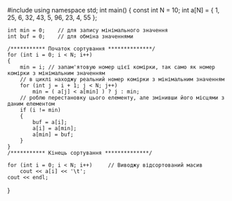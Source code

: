 #include <iostream>
using namespace std;
int main()
{
	const int N = 10;
	int a[N] = { 1, 25, 6, 32, 43, 5, 96, 23, 4, 55 };
	
	int min = 0;	// для запису мінімального значення
	int buf = 0;	// для обміна значеннями

	/*********** Початок сортування **************/
	for (int i = 0; i < N; i++)
	{
		min = i; // запам'ятовую номер цієї комірки, так само як номер комірки з мінімальним значенням
		// в циклі находжу реальний номер комірки з мінімальним значенням
		for (int j = i + 1; j < N; j++)
			min = ( a[j] < a[min] ) ? j : min;
		// роблю перестановку цього елементу, але змінивши його місцями з даним елементом
		if (i != min)
		{
			buf = a[i];
			a[i] = a[min];
			a[min] = buf;
		}
	}
	/*********** Кінець сортування **************/

	for (int i = 0; i < N; i++) 	// Виводжу відсортований масив
		cout << a[i] << '\t';
	cout << endl;
}
